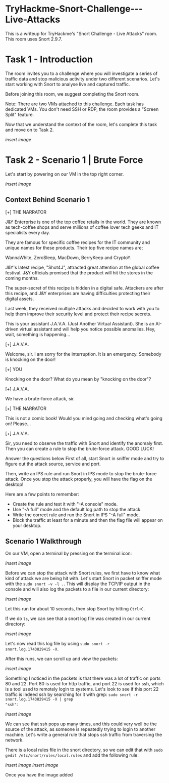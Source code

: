 # TryHackme-Snort-Challenge---Live-Attacks

This is a writeup for TryHackme's "Snort Challenge - Live Attacks" room. This room uses Snort 2.9.7.

<h1>Task 1 - Introduction</h1>

The room invites you to a challenge where you will investigate a series of traffic data and stop malicious activity under two different scenarios. Let's start working with Snort to analyse live and captured traffic.

Before joining this room, we suggest completing the Snort room. 

Note: There are two VMs attached to this challenge. Each task has dedicated VMs. You don't need SSH or RDP, the room provides a "Screen Split" feature.

Now that we understand the context of the room, let's complete this task and move on to Task 2.

_insert image_

<h1>Task 2 - Scenario 1 | Brute Force</h1>

Let's start by powering on our VM in the top right corner.

_insert image_

<h2>Context Behind Scenario 1</h2>

[+] THE NARRATOR


J&Y Enterprise is one of the top coffee retails in the world. They are known as tech-coffee shops and serve millions of coffee lover tech geeks and IT specialists every day. 


They are famous for specific coffee recipes for the IT community and unique names for these products. Their top five recipe names are;

WannaWhite, ZeroSleep, MacDown, BerryKeep and CryptoY.

J&Y's latest recipe, "Shot4J", attracted great attention at the global coffee festival. J&Y officials promised that the product will hit the stores in the coming months. 

The super-secret of this recipe is hidden in a digital safe. Attackers are after this recipe, and J&Y enterprises are having difficulties protecting their digital assets.

Last week, they received multiple attacks and decided to work with you to help them improve their security level and protect their recipe secrets.  

This is your assistant J.A.V.A. (Just Another Virtual Assistant). She is an AI-driven virtual assistant and will help you notice possible anomalies. Hey, wait, something is happening...



[+] J.A.V.A.

Welcome, sir. I am sorry for the interruption. It is an emergency. Somebody is knocking on the door!


[+] YOU

Knocking on the door? What do you mean by "knocking on the door"?


[+] J.A.V.A.

We have a brute-force attack, sir.


[+] THE NARRATOR

This is not a comic book! Would you mind going and checking what's going on! Please... 


[+] J.A.V.A.

Sir, you need to observe the traffic with Snort and identify the anomaly first. Then you can create a rule to stop the brute-force attack. GOOD LUCK!

Answer the questions below
First of all, start Snort in sniffer mode and try to figure out the attack source, service and port.

Then, write an IPS rule and run Snort in IPS mode to stop the brute-force attack. Once you stop the attack properly, you will have the flag on the desktop!

Here are a few points to remember:

- Create the rule and test it with "-A console" mode. 
- Use "-A full" mode and the default log path to stop the attack.
- Write the correct rule and run the Snort in IPS "-A full" mode.
- Block the traffic at least for a minute and then the flag file will appear on your desktop.

<h2>Scenario 1 Walkthrough</h2>

On our VM, open a terminal by pressing on the terminal icon:

_insert image_

Before we can stop the attack with Snort rules, we first have to know what kind of attack we are being hit with. Let's start Snort in packet sniffer mode with the <code>sudo snort -v -l .</code>. This will display the TCP/IP output in the console and will also log the packets to a file in our current directory:

_insert image_

Let this run for about 10 seconds, then stop Snort by hitting <code>Ctrl+C</code>.

If we do <code>ls</code>, we can see that a snort log file was created in our current directory:

_insert image_

Let's now read this log file by using <code>sudo snort -r snort.log.1743829415 -X</code>.

After this runs, we can scroll up and view the packets:

_insert image_

Something I noticed in the packets is that there was a lot of traffic on ports 80 and 22. Port 80 is used for http traffic, and port 22 is used for ssh, which is a tool used to remotely login to systems. Let's look to see if this port 22 traffic is indeed ssh by searching for it with grep: <code>sudo snort -r snort.log.1743829415 -X | grep "ssh"</code>:

_insert image_

We can see that ssh pops up many times, and this could very well be the source of the attack, as someone is repeatedly trying to login to another machine. Let's write a general rule that stops ssh traffic from traversing the network.

There is a local rules file in the snort directory, so we can edit that with <code>sudo gedit /etc/snort/rules/local.rules</code> and add the following rule:

_insert image_
_insert image_

Once you have the image added










